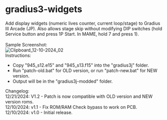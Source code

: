 # gradius3-widgets
Add display widgets (numeric lives counter, current loop/stage) to Gradius III Arcade (JP).  Also allows stage skip without modifying DIP switches (hold Service button and press 1P Start.  In MAME, hold 7 and press 1).<br />
<br />
Sample Screenshot:<br />
![Clipboard_12-10-2024_02](https://github.com/user-attachments/assets/63dc4518-6ae7-4436-b95c-f1bb700602bf)
<br />
Instructions:<br />
- Copy "945_s12.e15" and "945_s13.f15" into the "gradius3j" folder.<br />
- Run "patch-old.bat" for OLD version, or run "patch-new.bat" for NEW version.<br />
- Output will be in the "gradius3j-modded" folder.<br />
<p>
Changelog:<br />
12/21/2024: V1.2 - Patch is now compatible with OLD version and NEW version roms.<br />
12/10/2024: v1.1 - Fix ROM/RAM Check bypass to work on PCB.<br />
12/10/2024: v1.0 - Initial release.<br />
</p>
